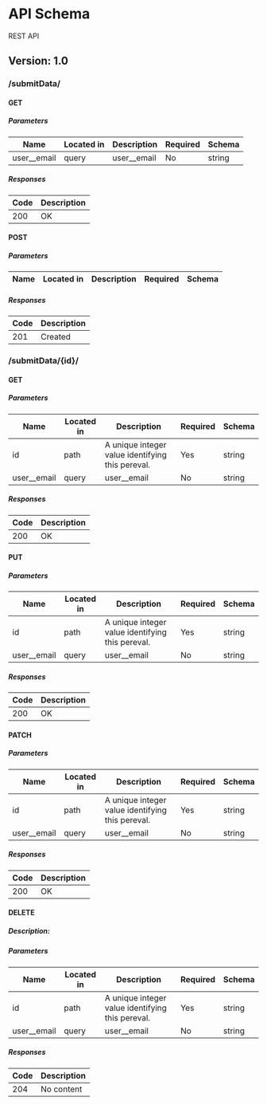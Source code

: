 # API Schema
REST API

## Version: 1.0

### /submitData/

#### GET

##### Parameters

| Name | Located in | Description | Required | Schema |
| ---- | ---------- | ----------- | -------- | ---- |
| user__email | query | user__email | No | string |

##### Responses

| Code | Description |
| ---- |-------------|
| 200 | OK          |

#### POST

##### Parameters

| Name | Located in | Description | Required | Schema |
| ---- | ---------- | ----------- | -------- | ---- |

##### Responses

| Code | Description |
| ---- |-------------|
| 201 | Created     |

### /submitData/{id}/

#### GET



##### Parameters

| Name | Located in | Description | Required | Schema |
| ---- | ---------- | ----------- | -------- | ---- |
| id | path | A unique integer value identifying this pereval. | Yes | string |
| user__email | query | user__email | No | string |

##### Responses

| Code | Description |
| ---- |-------------|
| 200 | OK           |

#### PUT



##### Parameters

| Name | Located in | Description | Required | Schema |
| ---- | ---------- | ----------- | -------- | ---- |
| id | path | A unique integer value identifying this pereval. | Yes | string |
| user__email | query | user__email | No | string |

##### Responses

| Code | Description |
| ---- |-------------|
| 200 | OK          |

#### PATCH



##### Parameters

| Name | Located in | Description | Required | Schema |
| ---- | ---------- | ----------- | -------- | ---- |
| id | path | A unique integer value identifying this pereval. | Yes | string |
| user__email | query | user__email | No | string |

##### Responses

| Code | Description |
| ---- |-------------|
| 200 | OK          |

#### DELETE
##### Description:



##### Parameters

| Name | Located in | Description | Required | Schema |
| ---- | ---------- | ----------- | -------- | ---- |
| id | path | A unique integer value identifying this pereval. | Yes | string |
| user__email | query | user__email | No | string |

##### Responses

| Code | Description |
| ---- |-------------|
| 204 | No content  |